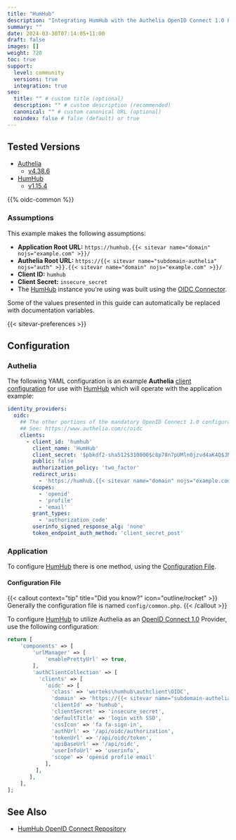 ```yaml
---
title: "HumHub"
description: "Integrating HumHub with the Authelia OpenID Connect 1.0 Provider."
summary: ""
date: 2024-03-30T07:14:05+11:00
draft: false
images: []
weight: 720
toc: true
support:
  level: community
  versions: true
  integration: true
seo:
  title: "" # custom title (optional)
  description: "" # custom description (recommended)
  canonical: "" # custom canonical URL (optional)
  noindex: false # false (default) or true
---
```


## Tested Versions

- [Authelia]
  - [v4.38.6](https://github.com/authelia/authelia/releases/tag/v4.38.6)
- [HumHub]
  - [v1.15.4](https://github.com/humhub/humhub/releases/tag/v1.15.4)

{{% oidc-common %}}

### Assumptions

This example makes the following assumptions:

- __Application Root URL:__ `https://humhub.{{< sitevar name="domain" nojs="example.com" >}}/`
- __Authelia Root URL:__ `https://{{< sitevar name="subdomain-authelia" nojs="auth" >}}.{{< sitevar name="domain" nojs="example.com" >}}/`
- __Client ID:__ `humhub`
- __Client Secret:__ `insecure_secret`
- The [HumHub] instance you're using was built using the [OIDC Connector](https://github.com/Worteks/humhub-auth-oidc).

Some of the values presented in this guide can automatically be replaced with documentation variables.

{{< sitevar-preferences >}}

## Configuration

### Authelia

The following YAML configuration is an example __Authelia__ [client configuration] for use with [HumHub] which will
operate with the application example:

```yaml {title="configuration.yml"}
identity_providers:
  oidc:
    ## The other portions of the mandatory OpenID Connect 1.0 configuration go here.
    ## See: https://www.authelia.com/c/oidc
    clients:
      - client_id: 'humhub'
        client_name: 'HumHub'
        client_secret: '$pbkdf2-sha512$310000$c8p78n7pUMln0jzvd4aK4Q$JNRBzwAo0ek5qKn50cFzzvE9RXV88h1wJn5KGiHrD0YKtZaR/nCb2CJPOsKaPK0hjf.9yHxzQGZziziccp6Yng'  # The digest of 'insecure_secret'.
        public: false
        authorization_policy: 'two_factor'
        redirect_uris:
          - 'https://humhub.{{< sitevar name="domain" nojs="example.com" >}}/user/auth/external?authclient=oidc'
        scopes:
          - 'openid'
          - 'profile'
          - 'email'
        grant_types:
          - 'authorization_code'
        userinfo_signed_response_alg: 'none'
        token_endpoint_auth_method: 'client_secret_post'
```

### Application

To configure [HumHub] there is one method, using the [Configuration File](#configuration-file).

#### Configuration File

{{< callout context="tip" title="Did you know?" icon="outline/rocket" >}}
Generally the configuration file is named `config/common.php`.
{{< /callout >}}

To configure [HumHub] to utilize Authelia as an [OpenID Connect 1.0] Provider, use the following configuration:

```php {title="config/common.php"}
return [
    'components' => [
        'urlManager' => [
            'enablePrettyUrl' => true,
        ],
        'authClientCollection' => [
          'clients' => [
            'oidc' => [
              'class' => 'worteks\humhub\authclient\OIDC',
              'domain' => 'https://{{< sitevar name="subdomain-authelia" nojs="auth" >}}.{{< sitevar name="domain" nojs="example.com" >}}',
              'clientId' => 'humhub',
              'clientSecret' => 'insecure_secret',
              'defaultTitle' => 'login with SSO',
              'cssIcon' => 'fa fa-sign-in',
              'authUrl' => '/api/oidc/authorization',
              'tokenUrl' => '/api/oidc/token',
              'apiBaseUrl' => '/api/oidc',
              'userInfoUrl' => 'userinfo',
              'scope' => 'openid profile email'
            ],
         ],
       ],
    ],
];

```

## See Also

 - [HumHub OpenID Connect Repository](https://github.com/Worteks/humhub-auth-oidc?tab=readme-ov-file)

[Authelia]: https://www.authelia.com
[HumHub]: https://www.humhub.com
[OpenID Connect 1.0]: ../../openid-connect/introduction.md
[client configuration]: ../../../configuration/identity-providers/openid-connect/clients.md
